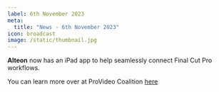 ```yaml
---
label: 6th November 2023
meta:
  title: "News - 6th November 2023"
icon: broadcast
image: /static/thumbnail.jpg
---
```


**Alteon** now has an iPad app to help seamlessly connect Final Cut Pro workflows.

You can learn more over at ProVideo Coalition [here](https://www.provideocoalition.com/alteon-ipad-app-seamlessly-connect-final-cut-pro-workflows/)